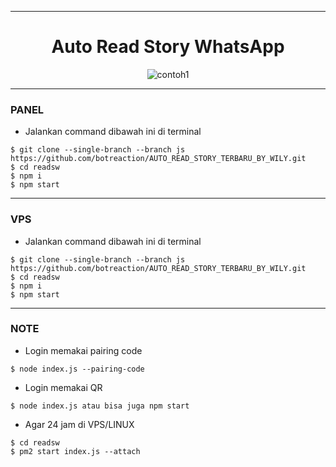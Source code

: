 ___
<h1 align="center">Auto Read Story WhatsApp</h1>

<p align="center">
  <img src="https://pomf2.lain.la/f/tjwpce10.jpg" alt="contoh1">
</p>

___
### PANEL

- Jalankan command dibawah ini di terminal 


```
$ git clone --single-branch --branch js https://github.com/botreaction/AUTO_READ_STORY_TERBARU_BY_WILY.git
$ cd readsw
$ npm i
$ npm start
```

___
### VPS

- Jalankan command dibawah ini di terminal 


```
$ git clone --single-branch --branch js https://github.com/botreaction/AUTO_READ_STORY_TERBARU_BY_WILY.git
$ cd readsw
$ npm i
$ npm start
```

___
### NOTE

- Login memakai pairing code
```
$ node index.js --pairing-code
```

- Login memakai QR
```
$ node index.js atau bisa juga npm start
```

- Agar 24 jam di VPS/LINUX
  
```
$ cd readsw
$ pm2 start index.js --attach
```
